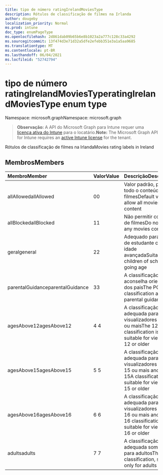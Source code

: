 ```yaml
---
title: tipo de número ratingIrelandMoviesType
description: Rótulos de classificação de filmes na Irlanda
author: dougeby
localization_priority: Normal
ms.prod: intune
doc_type: enumPageType
ms.openlocfilehash: 2d861dab09b65b6e8b1023a2a777c128c33a4292
ms.sourcegitcommit: 13f474d3e71d32a5dfe2efebb351e3a1a5aa9685
ms.translationtype: MT
ms.contentlocale: pt-BR
ms.lasthandoff: 06/04/2021
ms.locfileid: "52742794"
---
```

# <a name="ratingirelandmoviestype-enum-type"></a><span data-ttu-id="cca0c-103">tipo de número ratingIrelandMoviesType</span><span class="sxs-lookup"><span data-stu-id="cca0c-103">ratingIrelandMoviesType enum type</span></span>

<span data-ttu-id="cca0c-104">Namespace: microsoft.graph</span><span class="sxs-lookup"><span data-stu-id="cca0c-104">Namespace: microsoft.graph</span></span>

> <span data-ttu-id="cca0c-105">**Observação:** A API do Microsoft Graph para Intune requer uma [licença ativa do Intune](https://go.microsoft.com/fwlink/?linkid=839381) para o locatário.</span><span class="sxs-lookup"><span data-stu-id="cca0c-105">**Note:** The Microsoft Graph API for Intune requires an [active Intune license](https://go.microsoft.com/fwlink/?linkid=839381) for the tenant.</span></span>

<span data-ttu-id="cca0c-106">Rótulos de classificação de filmes na Irlanda</span><span class="sxs-lookup"><span data-stu-id="cca0c-106">Movies rating labels in Ireland</span></span>

## <a name="members"></a><span data-ttu-id="cca0c-107">Membros</span><span class="sxs-lookup"><span data-stu-id="cca0c-107">Members</span></span>
|<span data-ttu-id="cca0c-108">Membro</span><span class="sxs-lookup"><span data-stu-id="cca0c-108">Member</span></span>|<span data-ttu-id="cca0c-109">Valor</span><span class="sxs-lookup"><span data-stu-id="cca0c-109">Value</span></span>|<span data-ttu-id="cca0c-110">Descrição</span><span class="sxs-lookup"><span data-stu-id="cca0c-110">Description</span></span>|
|:---|:---|:---|
|<span data-ttu-id="cca0c-111">allAllowed</span><span class="sxs-lookup"><span data-stu-id="cca0c-111">allAllowed</span></span>|<span data-ttu-id="cca0c-112">0</span><span class="sxs-lookup"><span data-stu-id="cca0c-112">0</span></span>|<span data-ttu-id="cca0c-113">Valor padrão, permitir todo o conteúdo de filmes</span><span class="sxs-lookup"><span data-stu-id="cca0c-113">Default value, allow all movies content</span></span>|
|<span data-ttu-id="cca0c-114">allBlocked</span><span class="sxs-lookup"><span data-stu-id="cca0c-114">allBlocked</span></span>|<span data-ttu-id="cca0c-115">1</span><span class="sxs-lookup"><span data-stu-id="cca0c-115">1</span></span>|<span data-ttu-id="cca0c-116">Não permitir conteúdo de filmes</span><span class="sxs-lookup"><span data-stu-id="cca0c-116">Do not allow any movies content</span></span>|
|<span data-ttu-id="cca0c-117">geral</span><span class="sxs-lookup"><span data-stu-id="cca0c-117">general</span></span>|<span data-ttu-id="cca0c-118">2</span><span class="sxs-lookup"><span data-stu-id="cca0c-118">2</span></span>|<span data-ttu-id="cca0c-119">Adequado para filhos de estudante com idade avançada</span><span class="sxs-lookup"><span data-stu-id="cca0c-119">Suitable for children of school going age</span></span>|
|<span data-ttu-id="cca0c-120">parentalGuidance</span><span class="sxs-lookup"><span data-stu-id="cca0c-120">parentalGuidance</span></span>|<span data-ttu-id="cca0c-121">3</span><span class="sxs-lookup"><span data-stu-id="cca0c-121">3</span></span>|<span data-ttu-id="cca0c-122">A classificação PG aconselha orientação dos pais</span><span class="sxs-lookup"><span data-stu-id="cca0c-122">The PG classification advises parental guidance</span></span>|
|<span data-ttu-id="cca0c-123">agesAbove12</span><span class="sxs-lookup"><span data-stu-id="cca0c-123">agesAbove12</span></span>|<span data-ttu-id="cca0c-124">4 </span><span class="sxs-lookup"><span data-stu-id="cca0c-124">4</span></span>|<span data-ttu-id="cca0c-125">A classificação 12A é adequada para visualizadores de 12 ou mais</span><span class="sxs-lookup"><span data-stu-id="cca0c-125">The 12A classification is suitable for viewers of 12 or older</span></span>|
|<span data-ttu-id="cca0c-126">agesAbove15</span><span class="sxs-lookup"><span data-stu-id="cca0c-126">agesAbove15</span></span>|<span data-ttu-id="cca0c-127">5 </span><span class="sxs-lookup"><span data-stu-id="cca0c-127">5</span></span>|<span data-ttu-id="cca0c-128">A classificação 15A é adequada para visualizadores com 15 ou mais anos</span><span class="sxs-lookup"><span data-stu-id="cca0c-128">The 15A classification is suitable for viewers of 15 or older</span></span>|
|<span data-ttu-id="cca0c-129">agesAbove16</span><span class="sxs-lookup"><span data-stu-id="cca0c-129">agesAbove16</span></span>|<span data-ttu-id="cca0c-130">6 </span><span class="sxs-lookup"><span data-stu-id="cca0c-130">6</span></span>|<span data-ttu-id="cca0c-131">A classificação 16 é adequada para visualizadores com 16 ou mais anos</span><span class="sxs-lookup"><span data-stu-id="cca0c-131">The 16 classification is suitable for viewers of 16 or older</span></span>|
|<span data-ttu-id="cca0c-132">adults</span><span class="sxs-lookup"><span data-stu-id="cca0c-132">adults</span></span>|<span data-ttu-id="cca0c-133">7 </span><span class="sxs-lookup"><span data-stu-id="cca0c-133">7</span></span>|<span data-ttu-id="cca0c-134">A classificação 18, adequada somente para adultos</span><span class="sxs-lookup"><span data-stu-id="cca0c-134">The 18 classification, suitable only for adults</span></span>|




